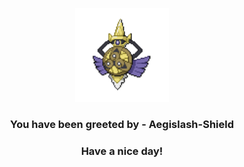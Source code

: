<p align="center">
            <img src="https://raw.githubusercontent.com/PokeAPI/sprites/master/sprites/pokemon/681.png" width="150" height="150">
          </p>
          <h3 align="center">You have been greeted by - <b>Aegislash-Shield</b></h3>
          <h3 align="center">Have a nice day!</h3>
        